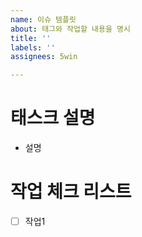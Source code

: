 ```yaml
---
name: 이슈 템플릿
about: 태그와 작업할 내용을 명시
title: ''
labels: ''
assignees: 5win

---
```


# 태스크 설명
- 설명
# 작업 체크 리스트 
- [ ] 작업1
